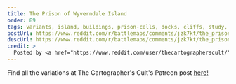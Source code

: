 ```yaml
---
title: The Prison of Wyverndale Island
order: 89
tags: variants, island, buildings, prison-cells, docks, cliffs, study, living-quarters, blood, dining-hall, autumn, dirt-path, water, trees, day, variant:grass, variant:wintery, variant:fog, variant:rain, variant:night, artist:thecartographerscult
postUrl: https://www.reddit.com/r/battlemaps/comments/jzk7kt/the_prison_of_wyverndale_island_50x50/
descUrl: https://www.reddit.com/r/battlemaps/comments/jzk7kt/the_prison_of_wyverndale_island_50x50/gdc9w9b/
credit: >
  Posted by <a href="https://www.reddit.com/user/thecartographerscult/">/u/thecartographerscult</a> to <a href="https://www.reddit.com/r/battlemaps/">/r/battlemaps</a> in Nov, 2020. <br/> Please support the artist on <a href="https://www.patreon.com/thecartographerscult/posts">Patreon</a>, as well as follow them on <a href="https://www.instagram.com/thecartographerscult/">Instagram</a>
---
```

Find all the variations at The Cartographer's Cult's Patreon post <a href="https://www.patreon.com/posts/44214148" title="The Prison of Wyverndale Island by The Cartographer's Cult on Patreon">here!</a>
